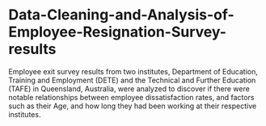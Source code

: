 # Data-Cleaning-and-Analysis-of-Employee-Resignation-Survey-results
Employee exit survey results from two institutes, Department of Education, Training and Employment (DETE) and the Technical and Further Education (TAFE) in Queensland, Australia, were analyzed to discover if there were notable relationships between employee dissatisfaction rates, and factors such as their Age, and how long they had been working at their respective institutes.
